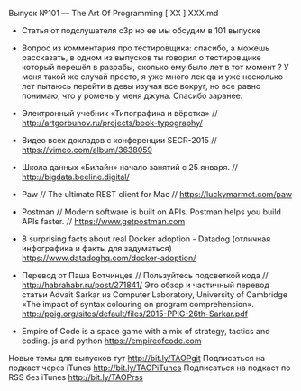 Выпуск №101 — The Art Of Programming [ ХХ ] ХХХ.md

+ Статья от подслушателя c3p но ее мы обсудим в 101 выпуске

+ Вопрос из комментария про тестировщика:
спасибо, а можешь рассказать, в одном из выпусков ты говорил о тестировщике который перешёл в разрабы, сколько ему было лет в тот момент ? У меня такой же случай просто, я уже много лек qa и уже несколько лет пытаюсь перейти в девы изучая все вокруг, но все равно понимаю, что у ромень у меня джуна. Спасибо заранее.

+ Электронный учебник «Типографика и вёрстка» // http://artgorbunov.ru/projects/book-typography/

+ Видео всех докладов с конференции SECR-2015 // https://vimeo.com/album/3638059

+ Школа данных «Билайн» начало занятий с 25 января. // http://bigdata.beeline.digital/

+ Paw // The ultimate REST client for Mac // https://luckymarmot.com/paw

+ Postman  // Modern software is built on APIs. Postman helps you build APIs faster. // https://www.getpostman.com

+ 8 surprising facts about real Docker adoption - Datadog (отличная инфографика и факты для задуматься)
https://www.datadoghq.com/docker-adoption/

+ Перевод от Паша Вотчинцев // Пользуйтесь подсветкой кода // http://habrahabr.ru/post/271841/ Это обзор и частичный перевод статьи Advait Sarkar из Computer Laboratory, University of Cambridge «The impact of syntax colouring on program comprehension». http://ppig.org/sites/default/files/2015-PPIG-26th-Sarkar.pdf

+ Empire of Code is a space game with a mix of strategy, tactics and coding.
js and python
https://empireofcode.com 

Новые темы для выпусков тут http://bit.ly/TAOPgit
Подписаться на подкаст через iTunes http://bit.ly/TAOPiTunes
Подписаться на подкаст по RSS без iTunes http://bit.ly/TAOPrss